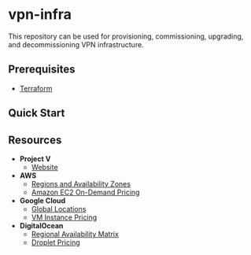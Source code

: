 # vpn-infra

This repository can be used for provisioning, commissioning, upgrading, and decommissioning VPN infrastructure.

## Prerequisites

  - [Terraform](https://www.terraform.io)

## Quick Start

## Resources

  - **Project V**
    - [Website](https://www.v2ray.com/en/index.html)
  - **AWS**
    - [Regions and Availability Zones](https://aws.amazon.com/about-aws/global-infrastructure/regions_az)
    - [Amazon EC2 On-Demand Pricing](https://aws.amazon.com/ec2/pricing/on-demand)
  - **Google Cloud**
    - [Global Locations](https://cloud.google.com/about/locations)
    - [VM Instance Pricing](https://cloud.google.com/compute/vm-instance-pricing)
  - **DigitalOcean**
    - [Regional Availability Matrix](https://docs.digitalocean.com/products/platform/availability-matrix)
    - [Droplet Pricing](https://www.digitalocean.com/pricing/droplets)
